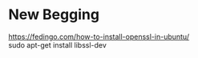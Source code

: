 # New Begging
https://fedingo.com/how-to-install-openssl-in-ubuntu/  
sudo apt-get install libssl-dev
